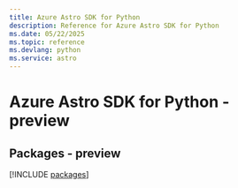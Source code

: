 ```yaml
---
title: Azure Astro SDK for Python
description: Reference for Azure Astro SDK for Python
ms.date: 05/22/2025
ms.topic: reference
ms.devlang: python
ms.service: astro
---
```

# Azure Astro SDK for Python - preview
## Packages - preview
[!INCLUDE [packages](astro-index.md)]